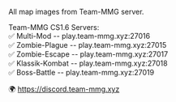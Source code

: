 All map images from Team-MMG server.

Team-MMG CS1.6 Servers:  
✅ Multi-Mod -- play.team-mmg.xyz:27016  
✅ Zombie-Plague -- play.team-mmg.xyz:27015  
✅ Zombie-Escape -- play.team-mmg.xyz:27017  
✅ Klassik-Kombat -- play.team-mmg.xyz:27018  
✅ Boss-Battle -- play.team-mmg.xyz:27019  

🌍 https://discord.team-mmg.xyz
